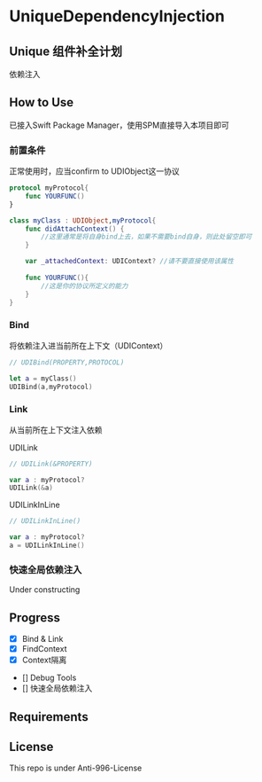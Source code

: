 # UniqueDependencyInjection

## Unique 组件补全计划 
依赖注入

## How to Use
已接入Swift Package Manager，使用SPM直接导入本项目即可

### 前置条件
正常使用时，应当confirm to UDIObject这一协议
```Swift
protocol myProtocol{
    func YOURFUNC()
}

class myClass : UDIObject,myProtocol{
    func didAttachContext() {
        //这里通常是将自身bind上去，如果不需要bind自身，则此处留空即可
    }

    var _attachedContext: UDIContext? //请不要直接使用该属性
    
    func YOURFUNC(){
        //这是你的协议所定义的能力
    }
}
```

### Bind
将依赖注入进当前所在上下文（UDIContext）
```Swift
// UDIBind(PROPERTY,PROTOCOL)

let a = myClass()
UDIBind(a,myProtocol)


```

### Link
从当前所在上下文注入依赖

UDILink
```Swift
// UDILink(&PROPERTY) 

var a : myProtocol?
UDILink(&a)

```


UDILinkInLine
```Swift
// UDILinkInLine() 

var a : myProtocol?
a = UDILinkInLine()

```

### 快速全局依赖注入
Under constructing


## Progress

- [x] Bind & Link
- [x] FindContext
- [x] Context隔离
- [] Debug Tools
- [] 快速全局依赖注入

## Requirements

## License

This repo is under Anti-996-License


